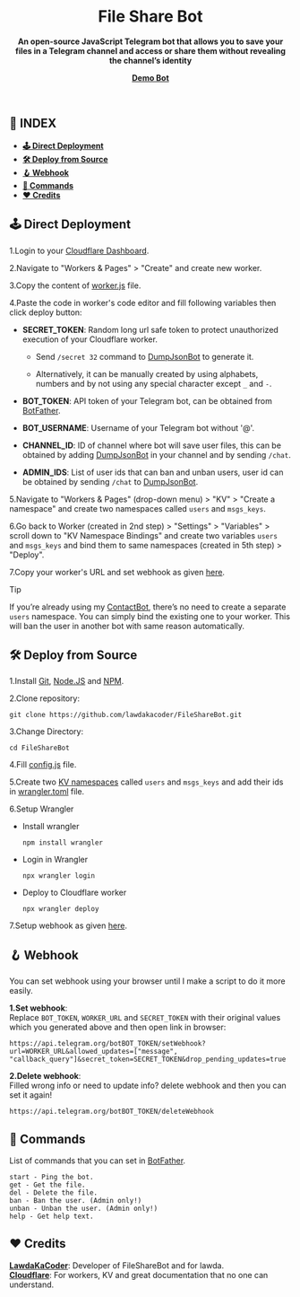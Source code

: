 <div align="center"><h1>File Share Bot</h1>
<b>An open-source JavaScript Telegram bot that allows you to save your files in a Telegram channel and access or share them without revealing the channel’s identity</b>

<a href="https://t.me/AdasArchiveBot"><b>Demo Bot</b></a>
</div><br>

## **📑 INDEX**
* [**🕹 Direct Deployment**](#direct-deployment)
* [**🛠️ Deploy from Source**](#deploy-from-source)
* [**🪝 Webhook**](#webhook)
* [**🤖 Commands**](#commands)
* [**❤️ Credits**](#credits)

<a name="direct-deployment"></a>

## **🕹 Direct Deployment**

1.Login to your [Cloudflare Dashboard](https://dash.cloudflare.com/).

2.Navigate to "Workers & Pages" > "Create" and create new worker.

3.Copy the content of [worker.js](https://github.com/lawdakacoder/FileShareBot/blob/main/worker.js) file.

4.Paste the code in worker's code editor and fill following variables then click deploy button:
  * **SECRET_TOKEN**: Random long url safe token to protect unauthorized execution of your Cloudflare worker.

      * Send `/secret 32` command to [DumpJsonBot](https://t.me/DumpJsonBot) to generate it.

      * Alternatively, it can be manually created by using alphabets, numbers and by not using any special character except `_` and `-`.

  * **BOT_TOKEN**: API token of your Telegram bot, can be obtained from [BotFather](https://t.me/BotFather).

  * **BOT_USERNAME**: Username of your Telegram bot without '@'.

  * **CHANNEL_ID**: ID of channel where bot will save user files, this can be obtained by adding [DumpJsonBot](https://t.me/DumpJsonBot) in your channel and by sending `/chat`.

  * **ADMIN_IDS**: List of user ids that can ban and unban users, user id can be obtained by sending `/chat` to [DumpJsonBot](https://t.me/DumpJsonBot).

5.Navigate to "Workers & Pages" (drop-down menu) > "KV" > "Create a namespace" and create two namespaces called `users` and `msgs_keys`.

6.Go back to Worker (created in 2nd step) > "Settings" > "Variables" > scroll down to "KV Namespace Bindings" and create two variables `users` and `msgs_keys` and bind them to same namespaces (created in 5th step) > "Deploy".

7.Copy your worker's URL and set webhook as given [here](#webhook).

>[!TIP]
> If you’re already using my [ContactBot](https://github.com/lawdakacoder/ContactBot), there’s no need to create a separate `users` namespace. You can simply bind the existing one to your worker. This will ban the user in another bot with same reason automatically.

<a name="deploy-from-source"></a>

## **🛠️ Deploy from Source**

1.Install [Git](https://git-scm.com/downloads), [Node.JS](https://nodejs.org/en/download/package-manager) and [NPM](https://docs.npmjs.com/downloading-and-installing-node-js-and-npm).

2.Clone repository:
```
git clone https://github.com/lawdakacoder/FileShareBot.git
```

3.Change Directory:
```
cd FileShareBot
```

4.Fill [config.js](https://github.com/lawdakacoder/FileShareBot/blob/main/src/config.js) file.

5.Create two [KV namespaces](https://developers.cloudflare.com/kv/get-started/#2-create-a-kv-namespace) called `users` and `msgs_keys` and add their ids in [wrangler.toml](https://github.com/lawdakacoder/FileShareBot/blob/main/wrangler.toml) file.

6.Setup Wrangler
  * Install wrangler

    ```
    npm install wrangler
    ```
  * Login in Wrangler

    ```
    npx wrangler login
    ```
  * Deploy to Cloudflare worker

    ```
    npx wrangler deploy
    ```

7.Setup webhook as given [here](#webhook).

<a name="webhook"></a>

## **🪝 Webhook**
You can set webhook using your browser until I make a script to do it more easily.

**1.Set webhook**:<br>
Replace `BOT_TOKEN`, `WORKER_URL` and `SECRET_TOKEN` with their original values which you generated above and then open link in browser:
```
https://api.telegram.org/botBOT_TOKEN/setWebhook?url=WORKER_URL&allowed_updates=["message", "callback_query"]&secret_token=SECRET_TOKEN&drop_pending_updates=true
```

**2.Delete webhook**:<br>
Filled wrong info or need to update info? delete webhook and then you can set it again!
```
https://api.telegram.org/botBOT_TOKEN/deleteWebhook
```

<a name="commands"></a>

## **🤖 Commands**
List of commands that you can set in [BotFather](https://t.me/BotFather).

```
start - Ping the bot.
get - Get the file.
del - Delete the file.
ban - Ban the user. (Admin only!)
unban - Unban the user. (Admin only!)
help - Get help text.
```

<a name="credits"></a>

## **❤️ Credits**
[**LawdaKaCoder**](https://github.com/lawdakacoder): Developer of FileShareBot and for lawda.<br>
[**Cloudflare**](https://cloudflare.com): For workers, KV and great documentation that no one can understand.
